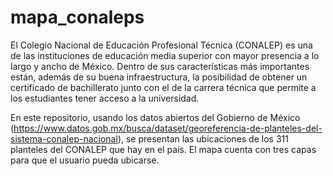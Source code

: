 # mapa_conaleps

El Colegio Nacional de Educación Profesional Técnica (CONALEP) es una de las instituciones de educación media superior con mayor presencia a lo largo y ancho de México. Dentro de sus características más importantes están, además de su buena infraestructura, la posibilidad de obtener un certificado de bachillerato junto con el de la carrera técnica que permite a los estudiantes tener acceso a la universidad.

En este repositorio, usando los datos abiertos del Gobierno de México (https://www.datos.gob.mx/busca/dataset/georeferencia-de-planteles-del-sistema-conalep-nacional), se presentan las ubicaciones de los 311 planteles del CONALEP que hay en el país. El mapa cuenta con tres capas para que el usuario pueda ubicarse.


